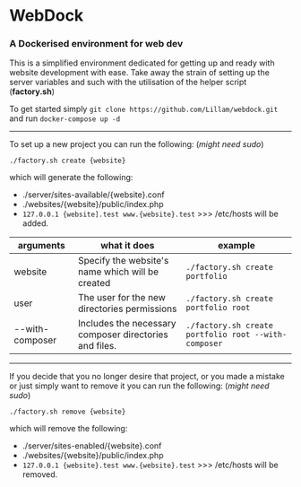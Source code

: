 # WebDock

### A Dockerised environment for web dev

This is a simplified environment dedicated for getting up and ready with
website development with ease. Take away the strain of setting up the server
variables and such with the utilisation of the helper script (__factory.sh__)

To get started simply `git clone https://github.com/Lillam/webdock.git` 
and run `docker-compose up -d`

---

To set up a new project you can run the following: (*might need sudo*)
```
./factory.sh create {website}
```
which will generate the following:
- ./server/sites-available/{website}.conf
- ./websites/{website}/public/index.php
- `127.0.0.1 {website].test www.{website}.test` >>> /etc/hosts will be added.

| arguments       | what it does                                           | example                                              |
|-----------------|--------------------------------------------------------|------------------------------------------------------|
| website         | Specify the website's name which will be created       | `./factory.sh create portfolio`                      |
| user            | The user for the new directories permissions           | `./factory.sh create portfolio root`                 |
| --with-composer | Includes the necessary composer directories and files. | `./factory.sh create portfolio root --with-composer` |

---

If you decide that you no longer desire that project, or you made a mistake 
or just simply want to remove it you can run the following: (*might need sudo*)
```
./factory.sh remove {website}
```

which will remove the following:
- ./server/sites-enabled/{website}.conf
- ./websites/{website}/public/index.php
- `127.0.0.1 {website}.test www.{website}.test` >>> /etc/hosts will be removed.
